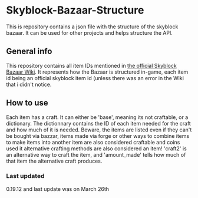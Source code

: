 # Skyblock-Bazaar-Structure
This is repository contains a json file with the structure of the skyblock bazaar. It can be used for other projects and helps structure the API.

## General info
This repository contains all item IDs mentioned in [the official Skyblock Bazaar Wiki](https://wiki.hypixel.net/Bazaar). It represents how the Bazaar is structured in-game, each item id being an official skyblock item id (unless there was an error in the Wiki that i didn't notice.

## How to use
Each item has a craft. It can either be 'base', meaning its not craftable, or a dictionary. The dictionnary contains the ID of each item needed for the craft and how much of it is needed. Beware, the items are listed even if they can't be bought via bazzar, items made via forge or other ways to combine items to make items into another item are also considered craftable and coins used it alternative crafting methods are also considered an item!
'craft2' is an alternative way to craft the item, and 'amount_made' tells how much of that item the alternative craft produces.



### Last updated
0.19.12 and last update was on March 26th
